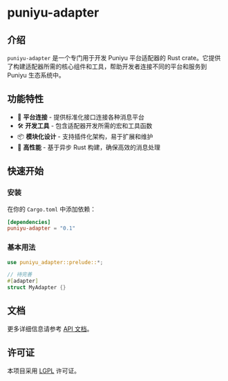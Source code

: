 # puniyu-adapter

## 介绍

`puniyu-adapter` 是一个专门用于开发 Puniyu 平台适配器的 Rust crate。它提供了构建适配器所需的核心组件和工具，帮助开发者连接不同的平台和服务到
Puniyu 生态系统中。

## 功能特性

- 🔄 **平台连接** - 提供标准化接口连接各种消息平台
- 🛠️ **开发工具** - 包含适配器开发所需的宏和工具函数
- 📦 **模块化设计** - 支持插件化架构，易于扩展和维护
- 🚀 **高性能** - 基于异步 Rust 构建，确保高效的消息处理

## 快速开始

### 安装

在你的 `Cargo.toml` 中添加依赖：

```toml
[dependencies]
puniyu-adapter = "0.1"
```

### 基本用法

```rust
use puniyu_adapter::prelude::*;

// 待完善
#[adapter]
struct MyAdapter {}
```

## 文档

更多详细信息请参考 [API 文档](https://docs.rs/puniyu-adapter)。

## 许可证

本项目采用 [LGPL](../LICENSE) 许可证。
